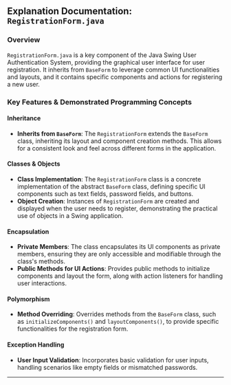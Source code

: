 ## Explanation Documentation: `RegistrationForm.java`

### Overview
`RegistrationForm.java` is a key component of the Java Swing User Authentication System, providing the graphical user interface for user registration. It inherits from `BaseForm` to leverage common UI functionalities and layouts, and it contains specific components and actions for registering a new user.

### Key Features & Demonstrated Programming Concepts

#### Inheritance
- **Inherits from `BaseForm`**: The `RegistrationForm` extends the `BaseForm` class, inheriting its layout and component creation methods. This allows for a consistent look and feel across different forms in the application.

#### Classes & Objects
- **Class Implementation**: The `RegistrationForm` class is a concrete implementation of the abstract `BaseForm` class, defining specific UI components such as text fields, password fields, and buttons.
- **Object Creation**: Instances of `RegistrationForm` are created and displayed when the user needs to register, demonstrating the practical use of objects in a Swing application.

#### Encapsulation
- **Private Members**: The class encapsulates its UI components as private members, ensuring they are only accessible and modifiable through the class's methods.
- **Public Methods for UI Actions**: Provides public methods to initialize components and layout the form, along with action listeners for handling user interactions.

#### Polymorphism
- **Method Overriding**: Overrides methods from the `BaseForm` class, such as `initializeComponents()` and `layoutComponents()`, to provide specific functionalities for the registration form.

#### Exception Handling
- **User Input Validation**: Incorporates basic validation for user inputs, handling scenarios like empty fields or mismatched passwords.

---


